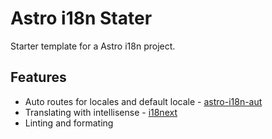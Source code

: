 # Astro i18n Stater
Starter template for a Astro i18n project.

## Features
- Auto routes for locales and default locale - [astro-i18n-aut](https://github.com/jlarmstrongiv/astro-i18n-aut)
- Translating with intellisense - [i18next](https://github.com/i18next/i18next)
- Linting and formating